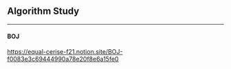 ## Algorithm Study

---------------------

#### BOJ
https://equal-cerise-f21.notion.site/BOJ-f0083e3c69444990a78e20f8e6a15fe0
